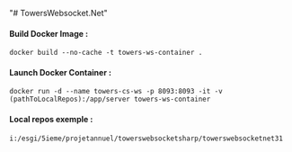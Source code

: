 "# TowersWebsocket.Net" 

#### Build Docker Image :
`docker build --no-cache -t towers-ws-container .`
#### Launch Docker Container :
`docker run -d --name towers-cs-ws -p 8093:8093 -it -v (pathToLocalRepos):/app/server towers-ws-container` 
#### Local repos exemple : 
`i:/esgi/5ieme/projetannuel/towerswebsocketsharp/towerswebsocketnet31`